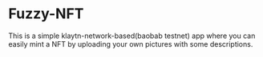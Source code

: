 # Fuzzy-NFT
This is a simple klaytn-network-based(baobab testnet) app where you can easily mint a NFT by uploading your own pictures with some descriptions.

